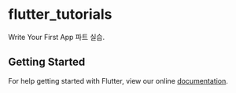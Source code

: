 # flutter_tutorials

Write Your First App 파트 실습.

## Getting Started

For help getting started with Flutter, view our online
[documentation](https://flutter.io/).
